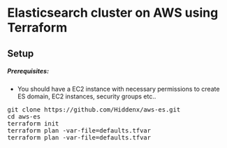 # Elasticsearch cluster on AWS using Terraform

## Setup

##### Prerequisites:
- You should have a EC2 instance with necessary permissions to create ES domain, EC2 instances, security groups etc.. 

<pre>
git clone https://github.com/Hiddenx/aws-es.git
cd aws-es
terraform init
terraform plan -var-file=defaults.tfvar
terraform plan -var-file=defaults.tfvar
</pre>
